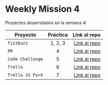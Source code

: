 # Weekly Mission 4

Proyectos desarrolados en la semana 4:

| Proyecto | Práctica | Link al repo |
| ------------- |:-------------:| -----:|
|`fizzbuzz`|1, 2, 3|[Link al repo](https://github.com/MarcosLopezM/BackEnd-Week4)|
|`PR`|4|[Link al repo](https://github.com/MarcosLopezM/fizzbuzz)|
|`Code Challenge`|5|[Link al repo](https://github.com/MarcosLopezM/CodeChallenge-LaunchX)|
|`Trello`|6|[Link al repo](https://github.com/LaunchX-InnovaccionVirtual/MissionNodeJS)|
|`Trello JS Fork`|7|[Link al repo](https://github.com/LaunchX-InnovaccionVirtual/MissionNodeJS)|
